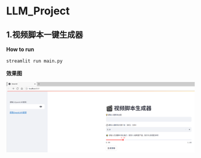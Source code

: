 # LLM_Project

## 1.视频脚本一键生成器

**How to run**

```bash
streamlit run main.py
```
**效果图**

![video_script](assets/images/video_script.png)
